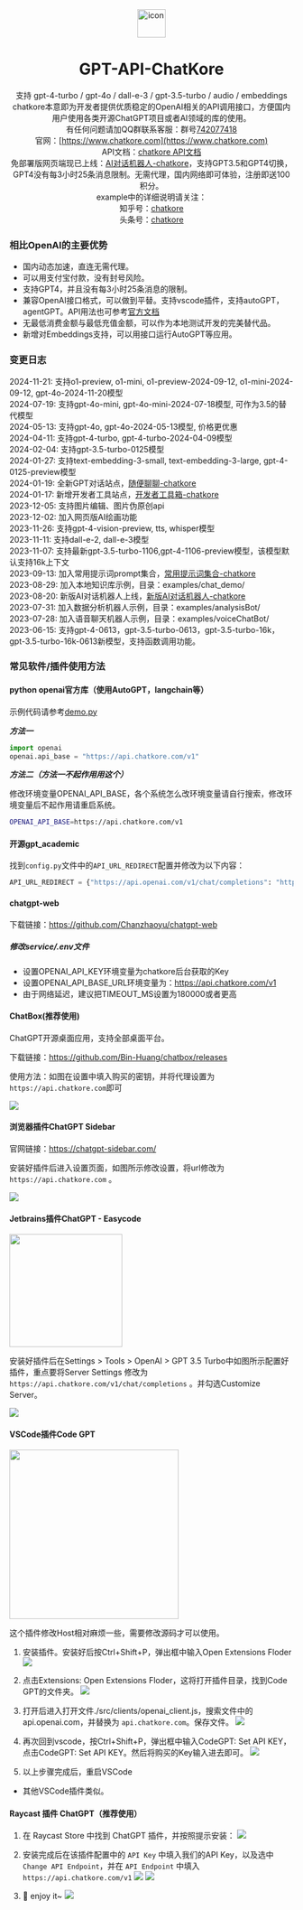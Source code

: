 <div align="center">
<img src="./images/logo.png" alt="icon" width="50px"/>
<h1 align="center">GPT-API-ChatKore</h1>

支持 gpt-4-turbo / gpt-4o / dall-e-3 / gpt-3.5-turbo / audio / embeddings  
chatkore本意即为开发者提供优质稳定的OpenAI相关的API调用接口，方便国内用户使用各类开源ChatGPT项目或者AI领域的库的使用。  
有任何问题请加QQ群联系客服：群号[742077418](http://qm.qq.com/cgi-bin/qm/qr?_wv=1027&k=tUZP9cQ-wRDjYNMwZjvs7maNyixcIYB5&authKey=dzF1K7fXUdg%2BMf8zLoPp9L%2F9bvhkoVpyWQoZoEFW0WLeinAmx2OOHBGZfqAjrikl&noverify=0&group_code=742077418)  
官网：[https://www.chatkore.com](https://www.chatkore.com)  
API文档：[chatkore API文档](https://chatkore.apifox.cn)  
免部署版网页端现已上线：[AI对话机器人-chatkore](https://liao.chatkore.com)，支持GPT3.5和GPT4切换，GPT4没有每3小时25条消息限制。无需代理，国内网络即可体验，注册即送100积分。  
example中的详细说明请关注：  
知乎号：[chatkore](https://www.zhihu.com/people/2f25274935e6eb5be025ccf0abb1d724 "chatkore知乎号")  
头条号：[chatkore](https://profile.zjurl.cn/rogue/ugc/profile/?version_code=9.4.1&version_name=90401&user_id=4146953757669309&media_id=1665904070450180&request_source=1&active_tab=dongtai&device_id=65&app_name=news_article&share_token=8A0BC5FD-68F6-4982-A223-41BEE00B6BD9&tt_from=mobile_qq&utm_source=mobile_qq&utm_medium=toutiao_ios&utm_campaign=client_share "chatkore头条号")  

</div>

### 相比OpenAI的主要优势
- 国内动态加速，直连无需代理。
- 可以用支付宝付款，没有封号风险。
- 支持GPT4，并且没有每3小时25条消息的限制。
- 兼容OpenAI接口格式，可以做到平替。支持vscode插件，支持autoGPT，agentGPT。API用法也可参考[官方文档](https://platform.openai.com/docs/api-reference/introduction)
- 无最低消费金额与最低充值金额，可以作为本地测试开发的完美替代品。
- 新增对Embeddings支持，可以用接口运行AutoGPT等应用。

### 变更日志
2024-11-21: 支持o1-preview, o1-mini, o1-preview-2024-09-12, o1-mini-2024-09-12, gpt-4o-2024-11-20模型  
2024-07-19: 支持gpt-4o-mini, gpt-4o-mini-2024-07-18模型, 可作为3.5的替代模型  
2024-05-13: 支持gpt-4o, gpt-4o-2024-05-13模型, 价格更优惠  
2024-04-11: 支持gpt-4-turbo, gpt-4-turbo-2024-04-09模型  
2024-02-04: 支持gpt-3.5-turbo-0125模型  
2024-01-27: 支持text-embedding-3-small, text-embedding-3-large, gpt-4-0125-preview模型  
2024-01-19: 全新GPT对话站点，[随便聊聊-chatkore](https://liao.chatkore.com)  
2024-01-17: 新增开发者工具站点，[开发者工具箱-chatkore](https://it-tools.chatkore.com)  
2023-12-05: 支持图片编辑、图片伪原创api  
2023-12-02: 加入网页版AI绘画功能  
2023-11-26: 支持gpt-4-vision-preview, tts, whisper模型  
2023-11-11: 支持dall-e-2, dall-e-3模型  
2023-11-07: 支持最新gpt-3.5-turbo-1106,gpt-4-1106-preview模型，该模型默认支持16k上下文  
2023-09-13: 加入常用提示词prompt集合，[常用提示词集合-chatkore](https://www.chatkore.com/prompt/prompt.html)  
2023-08-29: 加入本地知识库示例，目录：examples/chat_demo/  
2023-08-20: 新版AI对话机器人上线，[新版AI对话机器人-chatkore](https://www.chatkore.com/newchat)  
2023-07-31: 加入数据分析机器人示例，目录：examples/analysisBot/  
2023-07-28: 加入语音聊天机器人示例，目录：examples/voiceChatBot/  
2023-06-15: 支持gpt-4-0613，gpt-3.5-turbo-0613，gpt-3.5-turbo-16k，gpt-3.5-turbo-16k-0613新模型，支持函数调用功能。  

### 常见软件/插件使用方法

#### **python openai官方库（使用AutoGPT，langchain等）**
示例代码请参考[demo.py](./examples/pythonDemo/demo.py)

***方法一***

```python
import openai
openai.api_base = "https://api.chatkore.com/v1"
```

***方法二（方法一不起作用用这个）***

修改环境变量OPENAI_API_BASE，各个系统怎么改环境变量请自行搜索，修改环境变量后不起作用请重启系统。
```bash
OPENAI_API_BASE=https://api.chatkore.com/v1
```
#### **开源gpt_academic**
找到`config.py`文件中的`API_URL_REDIRECT`配置并修改为以下内容：
```python
API_URL_REDIRECT = {"https://api.openai.com/v1/chat/completions": "https://api.chatkore.com/v1/chat/completions"}
```

#### **chatgpt-web**

下载链接：https://github.com/Chanzhaoyu/chatgpt-web
##### 修改service/.env文件
- 设置OPENAI_API_KEY环境变量为chatkore后台获取的Key
- 设置OPENAI_API_BASE_URL环境变量为：https://api.chatkore.com/v1
- 由于网络延迟，建议把TIMEOUT_MS设置为180000或者更高

#### **ChatBox(推荐使用)**

ChatGPT开源桌面应用，支持全部桌面平台。

下载链接：https://github.com/Bin-Huang/chatbox/releases

使用方法：如图在设置中填入购买的密钥，并将代理设置为`https://api.chatkore.com`即可

![](images/chatbox.png)


#### **浏览器插件ChatGPT Sidebar**

官网链接：https://chatgpt-sidebar.com/

安装好插件后进入设置页面，如图所示修改设置，将url修改为 `https://api.chatkore.com` 。

![](images/sidebar.png)

#### **Jetbrains插件ChatGPT - Easycode**
<img src="./images/jet1.png" width='200'/>

安装好插件后在Settings > Tools > OpenAI > GPT 3.5 Turbo中如图所示配置好插件，重点要将Server Settings 修改为 `https://api.chatkore.com/v1/chat/completions` 。并勾选Customize Server。

![](images/jet2.png)


#### **VSCode插件Code GPT**
<img src="./images/codegpt1.png" width='300'/>

这个插件修改Host相对麻烦一些，需要修改源码才可以使用。

1. 安装插件。安装好后按Ctrl+Shift+P，弹出框中输入Open Extensions Floder
![](images/codegpt2.png)

2. 点击Extensions: Open Extensions Floder，这将打开插件目录，找到Code GPT的文件夹。
![](images/codegpt3.png)

3. 打开后进入打开文件./src/clients/openai_client.js，搜索文件中的api.openai.com，并替换为 `api.chatkore.com`。保存文件。
![](images/codegpt4.png)

4. 再次回到vscode，按Ctrl+Shift+P，弹出框中输入CodeGPT: Set API KEY，点击CodeGPT: Set API KEY。然后将购买的Key输入进去即可。
![](images/codegpt5.png)

5. 以上步骤完成后，重启VSCode

- 其他VSCode插件类似。

#### **Raycast 插件 ChatGPT（推荐使用）**

1. 在 Raycast Store 中找到 ChatGPT 插件，并按照提示安装：
![](images/raycast1.png)

2. 安装完成后在该插件配置中的 `API Key` 中填入我们的API Key，以及选中 `Change API Endpoint`，并在 `API Endpoint` 中填入 `https://api.chatkore.com/v1`
![](images/raycast2.png)
![](images/raycast3.png)

3. 🍺 enjoy it~
![](images/raycast4.gif)
